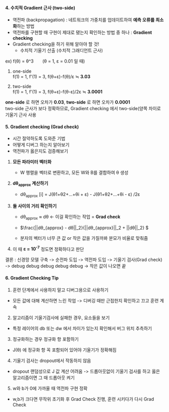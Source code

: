 #### 4. 수치적 Gradient 근사 (two-side)

- 역전파 (backpropagation) : 네트워크의 가중치를 업데이트하여 **예측 오류를 최소화**하는 방법
- 역전파를 구현할 때 구현이 제대로 됐는지 확인하는 방법 중 하나 : **Gradient checking**
- Gradient checking을 하기 위해 알아야 할 것!
  - 수치적 기울기 산출 (수치적 그래디언트 근사)

ex) f(θ) = θ^3　　(θ = 1, ε = 0.01 일 때) 

1. one-side  
f(1) = 1, f'(1) = 3, f(θ+ε)-f(θ)/ε ≒ **3.03**

2. two-side  
f(1) = 1, f'(1) = 3, f(θ+ε)-f(θ-ε)/2ε ≒ **3.0001**

**one-side** 로 하면 오차가 **0.03**, **two-side** 로 하면 오차가 **0.0001**  
two-side 근사가 보다 정확하므로, Gradient checking 에서  two-side(양쪽 차이로 기울기 근사 사용

#### 5. Gradient checking (Grad check)
- 시간 절약하도록 도와준 기법
- 어떻게 디버그 하는지 알아보기
- 역전파가 옳은지도 검증해보기

1. **모든 파라미터 벡터화**
   - W 행렬을 벡터로 변환하고, 모든 W와 B를 결합하여 θ 생성
2. **dθ<sub>approx</sub> 계산하기**
   - dθ<sub>approx</sub> [i] = J(θ1+θ2+...+θi + ε) - J(θ1+θ2+...+θi - ε) /2ε

3. **둘 사이의 거리 확인하기**
   - dθ<sub>approx</sub> ≈ dθ <- 이걸 확인하는 작업 = **Grad check**
   - <p> $\frac{||dθ_{approx} - dθ||_2}{||dθ_{approx}||_2 + ||dθ||_2} $</p>
   - 분자의 벡터가 너무 큰 값 or 작은 값을 가질까봐 분모가 비율로 맞춰줌

4. 이 때 **ε = 10<sup>-7</sup>** 정도면 정확하다고 판단

결론 : 신경망 모델 구축 -> 순전파 도입 -> 역전파 도입 -> 기울기 검사(Grad check) -> debug debug debug debug debug -> 작은 값이 나오면 끝

#### 6. Gradient Checking Tip
1. 훈련 단계에서 사용하지 말고 디버그용으로 사용하기
- 모든 값에 대해 계산하면 느린 작업 -> 디버깅 때만 근접한지 확인하고 끄고 훈련 계속

2. 알고리즘이 기울기검사에 실패한 경우, 요소들을 보기
- 특정 레이어의 db 또는 dw 에서 차이가 있는지 확인해서 버그 위치 추측하기

3. 정규화하는 경우 정규화 항 포함하기
- J(θ) 에 정규화 항 꼭 포함되어 있어야 기울기가 정확해짐


4. 기울기 검사는 dropout에서 작동하지 않음
- dropout 랜덤성으로 J 값 계산 어려움 -> 드롭아웃없이 기울기 검사를 하고 옳은 알고리즘이면 그 때 드롭아웃 켜기

5. w와 b가 0에 가까울 때 역전파 구현 정확
- w,b가 크다면 무작위 초기화 후 Grad Check 진행, 훈련 시키다가 다시 Grad Check
